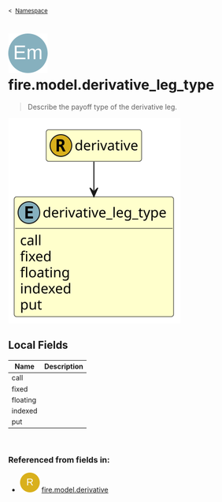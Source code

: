 <sub>&lt;&nbsp; [Namespace](index.md)</sub>
# <img src='images/enumType-lg.svg'/> fire.model.derivative_leg_type
>  
>Describe the payoff type of the derivative leg.
> 
<img src='images/fire.model.derivative_leg_type.svg'/>


## Local Fields


| Name        | Description |
| ----------- | ----------- |
| call |   |
| fixed |   |
| floating |   |
| indexed |   |
| put |   |

<br/>

### Referenced from fields in:
- <img src='images/recordType.svg'/> [fire.model.derivative](UDT-fire.model.derivative.md)

